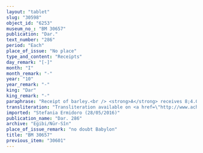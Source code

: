 ```yaml
---
layout: "tablet"
slug: "30598"
object_id: "6253"
museum_no_: "BM 30657"
publication: "Dar."
text_number: "286"
period: "Each"
place_of_issue: "No place"
type_and_content: "Receipts"
day_remark: "[-]"
month: "I"
month_remark: "-"
year: "10"
year_remark: "-"
king: "Dar"
king_remark: "-"
paraphrase: "Receipt of barley.<br /> <strong>A</strong> receives 8;4.0 kor (c. 1,584 l) of barley from <strong>B</strong> in Bīt-Hahhuru. He acts by <strong>C</strong>&rsquo;s order and according to what is written in his register (<em>giṭṭu</em>). Names of 3 witnesses and the scribe.<br /> &nbsp;<br /> <strong>A </strong>= Nab&ucirc;-nāṣir/A&scaron;arēdu/Bulluṭāya; <strong>B </strong>= &Scaron;irku/Iddināya//Egibi (= Marduk-nāṣir-apli/Itti-Marduk-balāṭu//Egibi); <strong>C </strong>= Nab&ucirc;-&scaron;umu-uṣur/...//&hellip;"
transliteration: "Transliteration available on <a href=\"http://www.achemenet.com/en/item/?/textual-sources/texts-by-languages-and-scripts/babylonian/egibi-archive/1658429\" target=\"_blank\">Achemenet</a>"
imported: "Stefania Ermidoro (28/05/2016)"
publication_name: "Dar. 286"
archive: "Egibi/Nūr-Sîn"
place_of_issue_remark: "no doubt Babylon"
title: "BM 30657"
previous_item: "30601"
---
```

